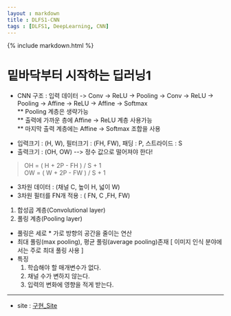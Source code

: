 ```yaml
---
layout : markdown
title : DLFS1-CNN
tags : [DLFS1, DeepLearning, CNN]
---
```


{% include markdown.html %}

# 밑바닥부터 시작하는 딥러닝1

* CNN 구조 : 입력 데이터 -> Conv -> ReLU -> Pooling -> Conv -> ReLU -> Pooling -> Affine -> ReLU -> Affine -> Softmax  
** Pooling 계층은 생략가능  
** 출력에 가까운 층에 Affine -> ReLU 계층 사용가능  
** 마지막 출력 계층에는 Affine -> Softmax 조합을 사용

- 입력크기 : (H, W), 필터크기 : (FH, FW), 패딩 : P, 스트라이드 : S  
- 출력크기 : (OH, OW) --> 정수 값으로 떨어져야 한다!
> OH = ( H + 2P - FH ) / S + 1  
> OW = ( W + 2P - FW ) / S + 1  

- 3차원 데이터 : (채널 C, 높이 H, 넓이 W)
- 3차원 필터를 FN개 적용 : ( FN, C ,FH, FW)

1. 합성곱 계층(Convolutional layer)
2. 풀링 계층(Pooling layer)  
- 풀링은 세로 * 가로 방향의 공간을 줄이는 연산  
- 최대 풀링(max pooling), 평균 풀링(average pooling)존재 [ 이미지 인식 분야에서는 주로 최대 풀링 사용 ]
- 특징
  1. 학습해야 할 매개변수가 없다.
  2. 채널 수가 변하지 않는다.
  3. 입력의 변화에 영향을 적게 받는다.


---

- site : [구현_Site](https://deeplearning01.streamlit.app/)
